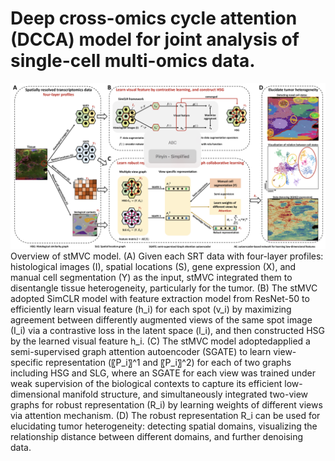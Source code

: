 # Deep cross-omics cycle attention (DCCA) model for joint analysis of single-cell multi-omics data.

![image](https://github.com/cmzuo11/stMVC/blob/main/Utilities/Main_figure_stMVC.jpg)
Overview of stMVC model. (A) Given each SRT data with four-layer profiles: histological images (I), spatial locations (S), gene expression (X), and manual cell segmentation (Y) as the input, stMVC integrated them to disentangle tissue heterogeneity, particularly for the tumor. (B) The stMVC adopted SimCLR model with feature extraction model from ResNet-50 to efficiently learn visual feature (h_i) for each spot (v_i) by maximizing agreement between differently augmented views of the same spot image (I_i) via a contrastive loss in the latent space (l_i), and then constructed HSG by the learned visual feature h_i. (C) The stMVC model adoptedapplied a semi-supervised graph attention autoencoder (SGATE) to learn view-specific representation (〖P_i〗^1 and 〖P_i〗^2) for each of two graphs including HSG and SLG, where an SGATE for each view was trained under weak supervision of the biological contexts to capture its efficient low-dimensional manifold structure, and simultaneously integrated two-view graphs for robust representation (R_i) by learning weights of different views via attention mechanism. (D) The robust representation R_i can be used for elucidating tumor heterogeneity: detecting spatial domains, visualizing the relationship distance between different domains, and further denoising data.
